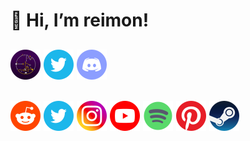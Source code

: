 # 👋 Hi, I’m reimon!

## [![FM](icons/fm.png)](https://franjainfounlp.ar/ "Web - Franja Morada Informática UNLP") [![Twitter](icons/twitter.png)](https://twitter.com/franjainfounlp "Twitter - Franja Morada Informática UNLP") [![Discord](icons/discord.png)](https://discord.gg/m2unB92Gme "Discord - FM::UNLP::INFO")
## [![Reddit](icons/reddit.png)](https://www.reddit.com/user/yonosedondevoy "Reddit") [![Twitter](icons/twitter.png)](https://twitter.com/yonosedondevoy "Twitter") [![Instagram](icons/instagram.png)](https://instagram.com/yonosedondevoy "Instagram") [![Youtube](icons/youtube.png)](https://www.youtube.com/@reimnet "YouTube") [![Spotify](icons/spotify.png)](https://open.spotify.com/user/11134995765 "Spotify") [![Pinterest](icons/pinterest.png)](https://pinterest.com/yonosedondevoy "Pinterest") [![Steam](icons/steam.png)](https://steamcommunity.com/profiles/76561198032029312 "Steam")
